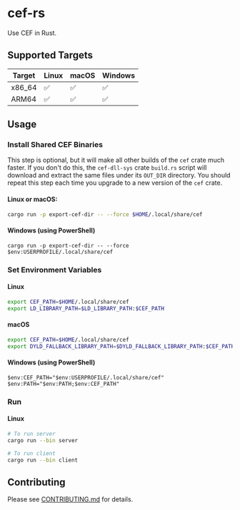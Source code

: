 # cef-rs

Use CEF in Rust.

## Supported Targets

| Target | Linux | macOS | Windows |
| ------ | ----- | ----- | ------- |
| x86_64 | ✅    | ✅    | ✅      |
| ARM64  | ✅    | ✅    | ✅      |

## Usage

### Install Shared CEF Binaries

This step is optional, but it will make all other builds of the `cef` crate much faster. If you don't do this, the `cef-dll-sys` crate `build.rs` script will download and extract the same files under its `OUT_DIR` directory. You should repeat this step each time you upgrade to a new version of the `cef` crate.

#### Linux or macOS:

```sh
cargo run -p export-cef-dir -- --force $HOME/.local/share/cef
```

#### Windows (using PowerShell)

```pwsh
cargo run -p export-cef-dir -- --force $env:USERPROFILE/.local/share/cef
```

### Set Environment Variables

#### Linux

```sh
export CEF_PATH=$HOME/.local/share/cef
export LD_LIBRARY_PATH=$LD_LIBRARY_PATH:$CEF_PATH
```

#### macOS

```sh
export CEF_PATH=$HOME/.local/share/cef
export DYLD_FALLBACK_LIBRARY_PATH=$DYLD_FALLBACK_LIBRARY_PATH:$CEF_PATH
```

#### Windows (using PowerShell)

```pwsh
$env:CEF_PATH="$env:USERPROFILE/.local/share/cef"
$env:PATH="$env:PATH;$env:CEF_PATH"
```

### Run 

#### Linux

```sh
# To run server
cargo run --bin server

# To run client
cargo run --bin client
```

## Contributing

Please see [CONTRIBUTING.md](CONTRIBUTING.md) for details.
